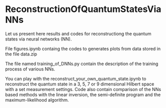 # ReconstructionOfQuantumStatesViaNNs

Let us present here results and codes for reconstructiong the quantum states via neural networks (NN).

File figures.ipynb containg the codes to generates plots from data stored in the file data.zip

The file named training_of_DNNs.py contain the description of the training process of various NNs. 

You can play with the reconstruct_your_own_quantum_state.ipynb to reconstruct the quantum state in a 3, 5, 7 or 9 dimensional Hilbert space with a set measurement settings. Code also contain comparison of the NNs based methods with the linear inversion, the semi-definite program and the maximum-likelihood algorithm.
